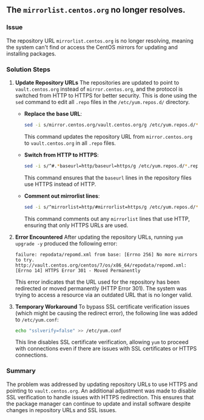
## The `mirrorlist.centos.org` no longer resolves. 

### **Issue**
The repository URL `mirrorlist.centos.org` is no longer resolving, meaning the system can't find or access the CentOS mirrors for updating and installing packages.

### **Solution Steps**

1. **Update Repository URLs**
   The repositories are updated to point to `vault.centos.org` instead of `mirror.centos.org`, and the protocol is switched from HTTP to HTTPS for better security. This is done using the `sed` command to edit all `.repo` files in the `/etc/yum.repos.d/` directory.

   - **Replace the base URL**:
     ```bash
     sed -i s/mirror.centos.org/vault.centos.org/g /etc/yum.repos.d/*.repo
     ```
     This command updates the repository URL from `mirror.centos.org` to `vault.centos.org` in all `.repo` files.

   - **Switch from HTTP to HTTPS**:
     ```bash
     sed -i s/^#.*baseurl=http/baseurl=https/g /etc/yum.repos.d/*.repo
     ```
     This command ensures that the `baseurl` lines in the repository files use HTTPS instead of HTTP.

   - **Comment out mirrorlist lines**:
     ```bash
     sed -i s/^mirrorlist=http/#mirrorlist=https/g /etc/yum.repos.d/*.repo
     ```
     This command comments out any `mirrorlist` lines that use HTTP, ensuring that only HTTPS URLs are used.

2. **Error Encountered**
   After updating the repository URLs, running `yum upgrade -y` produced the following error:

   ```
   failure: repodata/repomd.xml from base: [Errno 256] No more mirrors to try.
   http://vault.centos.org/centos/7/os/x86_64/repodata/repomd.xml: [Errno 14] HTTPS Error 301 - Moved Permanently
   ```

   This error indicates that the URL used for the repository has been redirected or moved permanently (HTTP Error 301). The system was trying to access a resource via an outdated URL that is no longer valid.

3. **Temporary Workaround**
   To bypass SSL certificate verification issues (which might be causing the redirect error), the following line was added to `/etc/yum.conf`:

   ```bash
   echo "sslverify=false" >> /etc/yum.conf
   ```

   This line disables SSL certificate verification, allowing `yum` to proceed with connections even if there are issues with SSL certificates or HTTPS connections.

### **Summary**
The problem was addressed by updating repository URLs to use HTTPS and pointing to `vault.centos.org`. An additional adjustment was made to disable SSL verification to handle issues with HTTPS redirection. This ensures that the package manager can continue to update and install software despite changes in repository URLs and SSL issues.
